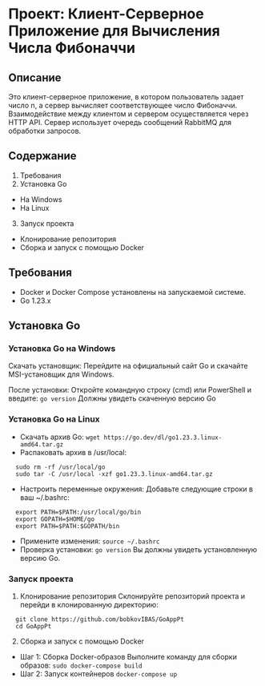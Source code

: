 # Проект: Клиент-Серверное Приложение для Вычисления Числа Фибоначчи
## Описание
Это клиент-серверное приложение, в котором пользователь задает число n, а сервер вычисляет соответствующее число Фибоначчи. Взаимодействие между клиентом и сервером осуществляется через HTTP API. Сервер использует очередь сообщений RabbitMQ для обработки запросов.

## Содержание
 1. Требования
 2. Установка Go
   - На Windows
   - На Linux
 3. Запуск проекта
   - Клонирование репозитория
   - Сборка и запуск с помощью Docker
     
## Требования
 - Docker и Docker Compose установлены на запускаемой системе.
 - Go 1.23.х
   
## Установка Go
  ### Установка Go на Windows
  Скачать установщик:
  Перейдите на официальный сайт Go и скачайте MSI-установщик для Windows.
  
  После установки:
  Откройте командную строку (cmd) или PowerShell и введите:
  `go version`
  Должны увидеть скаченную версию Go

  ### Установка Go на Linux
  - Скачать архив Go:   `wget https://go.dev/dl/go1.23.3.linux-amd64.tar.gz`
  - Распаковать архив в /usr/local:
  ```
    sudo rm -rf /usr/local/go
    sudo tar -C /usr/local -xzf go1.23.3.linux-amd64.tar.gz
  ```
  - Настроить переменные окружения: Добавьте следующие строки в ваш ~/.bashrc:
  ```
    export PATH=$PATH:/usr/local/go/bin
    export GOPATH=$HOME/go
    export PATH=$PATH:$GOPATH/bin
  ```
  - Примените изменения:
    `source ~/.bashrc`
  - Проверка установки:
    `go version`
  Вы должны увидеть установленную версию Go.

### Запуск проекта
1. Клонирование репозитория
Склонируйте репозиторий проекта и перейди в клонированную директорию:
```
  git clone https://github.com/bobkovIBAS/GoAppPt
  cd GoAppPt
```
2. Сборка и запуск с помощью Docker
- Шаг 1: Сборка Docker-образов
Выполните команду для сборки образов:
```sudo docker-compose build```
- Шаг 2: Запуск контейнеров
```docker-compose up```

